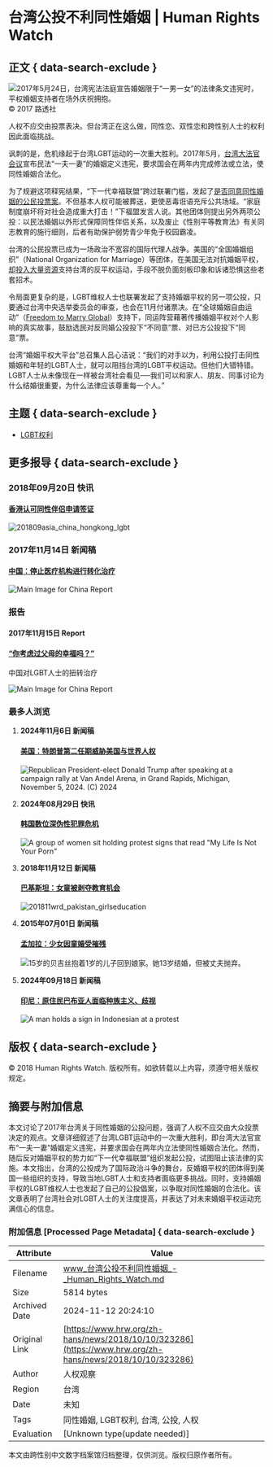 # 台湾公投不利同性婚姻 | Human Rights Watch

## 正文 { data-search-exclude }


![2017年5月24日，台湾宪法法庭宣告婚姻限于“一男一女”的法律条文违宪时，平权婚姻支持者在场外庆祝拥抱。](https://www.hrw.org/sites/default/files/styles/embed_xxl/public/multimedia_images_2017/2017-05-taiwan-asia-china-lgbt.jpg?itok=KdKbZ8PE)  
© 2017 路透社

人权不应交由投票表决。但台湾正在这么做，同性恋、双性恋和跨性别人士的权利因此面临挑战。

讽刺的是，危机缘起于台湾LGBT运动的一次重大胜利。2017年5月，[台湾大法官会议](https://www.hrw.org/news/2017/05/24/first-asia-taiwan-legalize-same-sex-marriage)宣布民法“一夫一妻”的婚姻定义违宪，要求国会在两年内完成修法或立法，使同性婚姻合法化。

为了规避这项释宪结果，“下一代幸福联盟”跨过联署门槛，发起了[是否同意同性婚姻的公民投票案](https://www.straitstimes.com/asia/east-asia/taiwan-gay-marriage-faces-new-hurdle-with-referendum-proposal)。不但基本人权可能被葬送，更使恶毒诳语充斥公共场域。“家庭制度崩坏将对社会造成重大打击！”下福盟发言人说。其他团体则提出另外两项公投：以民法婚姻以外形式保障同性伴侣关系，以及废止《性别平等教育法》有关同志教育的施行细则，后者有助保护弱势青少年免于校园霸凌。

台湾的公民投票已成为一场政治不宽容的国际代理人战争。美国的“全国婚姻组织”（National Organization for Marriage）等团体，在美国无法对抗婚姻平权，[却投入大量资源](https://www.advocate.com/commentary/2018/9/18/antigay-assault-threatens-marriage-equality-taiwan)支持台湾的反平权运动，手段不脱负面刻板印象和诉诸恐惧这些老套招术。

令局面更复杂的是，LGBT维权人士也联署发起了支持婚姻平权的另一项公投，只要通过台湾中央选举委员会的审查，也会在11月付诸票决。在“全球婚姻自由运动”（[Freedom to Marry Global](https://secure.actblue.com/donate/twmarriage)）支持下，同运阵营藉著传播婚姻平权对个人影响的真实故事，鼓励选民对反同婚公投投下“不同意”票、对已方公投投下“同意”票。

台湾“婚姻平权大平台”总召集人吕心洁说：“我们的对手以为，利用公投打击同性婚姻和年轻的LGBT人士，就可以阻挡台湾的LGBT平权运动。但他们大错特错。LGBT人士从未像现在一样被台湾社会看见──我们可以和家人、朋友、同事讨论为什么结婚很重要，为什么法律应该尊重每一个人。”

## 主题 { data-search-exclude }
- [LGBT权利](https://www.hrw.org/zh-hans/topic/lgbtquanli)

## 更多报导 { data-search-exclude }

### 2018年09月20日 快讯
#### [香港认可同性伴侣申请签证](https://www.hrw.org/news/2018/09/20/322715)

![201809asia_china_hongkong_lgbt](https://www.hrw.org/sites/default/files/styles/square/public/multimedia_images_2018/201809asia_china_hongkong_lgbt.jpg?itok=iglJMSoK)

### 2017年11月14日 新闻稿
#### [中国：停止医疗机构进行转化治疗](https://www.hrw.org/news/2017/11/15/311397)

![Main Image for China Report](https://www.hrw.org/sites/default/files/styles/square/public/multimedia_images_2017/201711asia_china_main.jpeg?itok=scLCe6Z2)

### 报告
#### 2017年11月15日 Report
#### [“你考虑过父母的幸福吗？”](https://www.hrw.org/report/2017/11/15/311127)  
中国对LGBT人士的扭转治疗

![Main Image for China Report](https://www.hrw.org/sites/default/files/styles/square/public/multimedia_images_2017/201711asia_china_main.jpeg?itok=scLCe6Z2)

### 最多人浏览

1.  **2024年11月6日 新闻稿**
    #### [美国：特朗普第二任期威胁美国与世界人权](https://www.hrw.org/news/2024/11/06/us-second-trump-term-threat-rights-us-world)
    
    ![Republican President-elect Donald Trump after speaking at a campaign rally at Van Andel Arena, in Grand Rapids, Michigan, November 5, 2024. (C) 2024 ](https://www.hrw.org/sites/default/files/styles/square/public/media_2024/202411usp_usa_donald_trump.jpg?h=790be497&itok=fiUf25KK)

2.  **2024年08月29日 快讯**
    #### [韩国数位深伪性犯罪危机](https://www.hrw.org/news/2024/08/29/south-koreas-digital-sex-crime-deepfake-crisis)
    
    ![A group of women sit holding protest signs that read "My Life Is Not Your Porn"](https://www.hrw.org/sites/default/files/styles/square/public/media_2021/06/202106wrd_southkorea_protest.jpg?h=ac778ff2&itok=OsgAxyS0)

3.  **2018年11月12日 新闻稿**
    #### [巴基斯坦：女童被剥夺教育机会](https://www.hrw.org/news/2018/11/12/323980)
    
    ![201811wrd_pakistan_girlseducation](https://www.hrw.org/sites/default/files/styles/square/public/multimedia_images_2018/201811wrd_pakistan_girlseducation.jpg?itok=5GF0mQuc)

4.  **2015年07月01日 新闻稿**
    #### [孟加拉：少女因童婚受摧残](https://www.hrw.org/news/2015/07/01/278765)
    
    ![15岁的贝吉丝抱着1岁的儿子回到娘家。她13岁结婚，但被丈夫抛弃。](https://www.hrw.org/sites/default/files/styles/square/public/multimedia_images_2015/201504wrd_bangladesh_childmarriage_presser_updated.jpg?itok=vFG2VR6R)

5.  **2024年09月18日 新闻稿**
    #### [印尼：原住民巴布亚人面临种族主义、歧视](https://www.hrw.org/news/2024/09/18/indonesia-racism-discrimination-against-indigenous-papuans)
    
    ![A man holds a sign in Indonesian at a protest](https://www.hrw.org/sites/default/files/styles/square/public/media_2024/09/202409asia_indonesia_westpapua_protest.jpg?h=2d495be6&itok=eKcmezeE)

## 版权 { data-search-exclude }
© 2018 Human Rights Watch. 版权所有。如欲转载以上内容，须遵守相关版权规定。

## 摘要与附加信息

<!-- tcd_abstract -->
本文讨论了2017年台湾关于同性婚姻的公投问题，强调了人权不应交由大众投票决定的观点。文章详细叙述了台湾LGBT运动中的一次重大胜利，即台湾大法官宣布“一夫一妻”婚姻定义违宪，并要求国会在两年内立法使同性婚姻合法化。然而，随后反对婚姻平权的势力如“下一代幸福联盟”组织发起公投，试图阻止该法律的实施。本文指出，台湾的公投成为了国际政治斗争的舞台，反婚姻平权的团体得到美国一些组织的支持，导致当地LGBT人士和支持者面临更多挑战。同时，支持婚姻平权的LGBT维权人士也发起了自己的公投倡案，以争取对同性婚姻的合法化。该文章表明了台湾社会对LGBT人士的关注度提高，并表达了对未来婚姻平权运动充满信心的信息。
<!-- tcd_abstract_end -->

### 附加信息 [Processed Page Metadata] { data-search-exclude }

| Attribute       | Value                                  |
|-----------------|----------------------------------------|
| Filename        | www_台湾公投不利同性婚姻_-_Human_Rights_Watch.md                             |
| Size            | 5814 bytes                           |
| Archived Date   | 2024-11-12 20:24:10                             |
| Original Link   | [https://www.hrw.org/zh-hans/news/2018/10/10/323286](https://www.hrw.org/zh-hans/news/2018/10/10/323286)                       |
| Author          | 人权观察                               |
| Region          | 台湾                               |
| Date            | 未知                                 |
| Tags            | 同性婚姻, LGBT权利, 台湾, 公投, 人权                                 |
| Evaluation            | [Unknown type(update needed)]                                 |
<!-- tcd_table_end -->

本文由跨性别中文数字档案馆归档整理，仅供浏览。版权归原作者所有。
